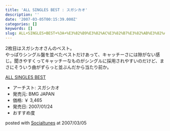 ```yaml
---
title: 'ALL SINGLES BEST : スガシカオ'
description: ''
date: '2007-03-05T00:15:39.000Z'
categories: []
keywords: []
slug: ALL+SINGLES+BEST+%3A+%E3%82%B9%E3%82%AC%E3%82%B7%E3%82%AB%E3%82%AA
---
```

2枚目はスガシカオさんのベスト。  
やっぱりシングル盤を並べたベストだけあって、キャッチーさには隙がない感じ。聞きやすくってキャッチーなものがシングルに採用されやすいのだけど、まさにそういう曲がずらっと並ぶんだから当たり前か。

[ALL SINGLES BEST](http://www.amazon.co.jp/exec/obidos/ASIN/B000L22PFK/mrchildrenonl-22/ref=nosim "ALL SINGLES BEST")

*   アーチスト: スガシカオ
*   発売元: BMG JAPAN
*   価格: ￥ 3,465
*   発売日: 2007/01/24
*   おすすめ度

posted with [Socialtunes](http://socialtunes.net) at 2007/03/05